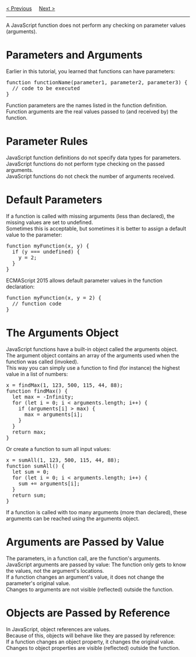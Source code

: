 <a href="/JS/Functions/Definition.md">&lt; Previous</a>
&nbsp;&nbsp;&nbsp;
<a href="/JS/Functions/Invocation.md">Next &gt;</a>
<hr>
A JavaScript function does not perform any checking on parameter values (arguments).
<h1>Parameters and Arguments</h1>
Earlier in this tutorial, you learned that functions can have parameters:
<pre>
function functionName(parameter1, parameter2, parameter3) {
  // code to be executed
}
</pre>
Function parameters are the names listed in the function definition.
<br>
Function arguments are the real values passed to (and received by) the function.
<h1>Parameter Rules</h1>
JavaScript function definitions do not specify data types for parameters.
<br>
JavaScript functions do not perform type checking on the passed arguments.
<br>
JavaScript functions do not check the number of arguments received.
<h1>Default Parameters</h1>
If a function is called with missing arguments (less than declared), the missing values are set to undefined.
<br>
Sometimes this is acceptable, but sometimes it is better to assign a default value to the parameter:
<pre>
function myFunction(x, y) {
  if (y === undefined) {
    y = 2;
  }
}
</pre>
ECMAScript 2015 allows default parameter values in the function declaration:
<pre>
function myFunction(x, y = 2) {
  // function code
}
</pre>
<h1>The Arguments Object</h1>
JavaScript functions have a built-in object called the arguments object.
<br>
The argument object contains an array of the arguments used when the function was called (invoked).
<br>
This way you can simply use a function to find (for instance) the highest value in a list of numbers:
<pre>
x = findMax(1, 123, 500, 115, 44, 88);
function findMax() {
  let max = -Infinity;
  for (let i = 0; i < arguments.length; i++) {
    if (arguments[i] > max) {
      max = arguments[i];
    }
  }
  return max;
}
</pre>
Or create a function to sum all input values:
<pre>
x = sumAll(1, 123, 500, 115, 44, 88);
function sumAll() {
  let sum = 0;
  for (let i = 0; i < arguments.length; i++) {
    sum += arguments[i];
  }
  return sum;
}
</pre>
If a function is called with too many arguments (more than declared), these arguments can be reached using the arguments object.
<h1>Arguments are Passed by Value</h1>
The parameters, in a function call, are the function's arguments.
<br>
JavaScript arguments are passed by value: The function only gets to know the values, not the argument's locations.
<br>
If a function changes an argument's value, it does not change the parameter's original value.
<br>
Changes to arguments are not visible (reflected) outside the function.
<h1>Objects are Passed by Reference</h1>
In JavaScript, object references are values.
<br>
Because of this, objects will behave like they are passed by reference:
<br>
If a function changes an object property, it changes the original value.
<br>
Changes to object properties are visible (reflected) outside the function.
